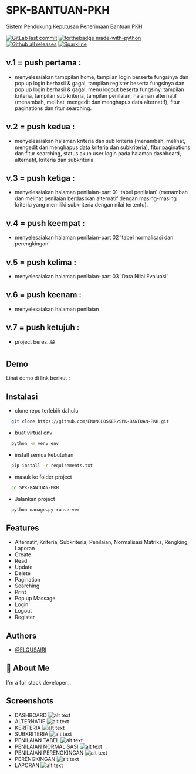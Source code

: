 # SPK-BANTUAN-PKH
Sistem Pendukung Keputusan Penerimaan Bantuan PKH

[![GitLab last commit](https://badgen.net/gitlab/last-commit/NickBusey/HomelabOS/)](https://gitlab.com/NickBusey/HomelabOS/-/commits)
[![forthebadge made-with-python](http://ForTheBadge.com/images/badges/made-with-python.svg)](https://www.python.org/)
[![Github all releases](https://img.shields.io/github/downloads/Naereen/StrapDown.js/total.svg)](https://GitHub.com/Naereen/StrapDown.js/releases/)
[![Sparkline](https://stars.medv.io/Naereen/badges.svg)](https://stars.medv.io/Naereen/badges)

## v.1 = push pertama : 
- menyelesaiakan tamppilan home, tampilan login berserte fungsinya dan pop up login berhasil & gagal, tampilan register beserta fungsinya dan pop up login berhasil & gagal, menu logout beserta fungsiny, tampilan kriteria, tampilan sub kriteria, tampilan penilaian, halaman alternatif (menambah, melihat, mengedit dan menghapus data alternatif), fitur paginations dan fitur searching.

## v.2 = push kedua : 
- menyelesaiakan halaman kriteria dan sub kriteria (menambah, melihat, mengedit dan menghapus data kriteria dan subkriteria), fitur paginations dan fitur searching, status akun user login pada halaman dashboard, alternatif, kriteria dan subkriteria.

## v.3 = push ketiga : 
- menyelesaiakan halaman penilaian-part 01 'tabel penilaian' (menambah dan melihat penilaian berdasrkan alternatif dengan masing-masing kriteria yang memiliki subkriteria dengan nilai tertentu).

## v.4 = push keempat : 
- menyelesaiakan halaman penilaian-part 02 'tabel normalisasi dan perengkingan'

## v.5 = push kelima : 
- menyelesaiakan halaman penilaian-part 03 'Data Nilai Evaluasi'

## v.6 = push keenam :
- menyelesaiakan halaman penilaian

## v.7 = push ketujuh :
- project beres..😁

#
## Demo

Lihat demo di link berikut :


## Instalasi

- clone repo terlebih dahulu
```bash
  git clone https://github.com/ENONGLOSKER/SPK-BANTUAN-PKH.git
```
- buat virtual env

```bash
  python -m venv env
```
- install semua kebutuhan

```bash
  pip install -r requirements.txt
```
- masuk ke folder project

```bash
  cd SPK-BANTUAN-PKH
```
- Jalankan project

```bash
  python manage.py runserver
```


## Features

- Alternatif, Kriteria, Subkriteria, Penilaian, Normalisasi Matriks, Rengking, Laporan
- Create
- Read
- Update
- Delete
- Pagination
- Searching
- Print
- Pop up Massage
- Login
- Logout
- Register


## Authors

- [@ELQUSAIRI](https://www.github.com/ENONGLOSKER)


## 🚀 About Me
I'm a full stack developer...

## Screenshots
- DASHBOARD
![alt text](https://github.com/ENONGLOSKER/SPK-BANTUAN-PKH/blob/master/foto/Screenshot%20(571).png?raw=true)
- ALTERNATIF
![alt text](https://github.com/ENONGLOSKER/SPK-BANTUAN-PKH/blob/master/foto/Screenshot%20(581).png?raw=true)
- KERITERIA
![alt text](https://github.com/ENONGLOSKER/SPK-BANTUAN-PKH/blob/master/foto/Screenshot%20(573).png?raw=true)
- SUBKRITERIA
![alt text](https://github.com/ENONGLOSKER/SPK-BANTUAN-PKH/blob/master/foto/Screenshot%20(574).png?raw=true)
- PENILAIAN TABEL
![alt text](https://github.com/ENONGLOSKER/SPK-BANTUAN-PKH/blob/master/foto/Screenshot%20(575).png?raw=true)
- PENILAIAN NORMALISASI
![alt text](https://github.com/ENONGLOSKER/SPK-BANTUAN-PKH/blob/master/foto/Screenshot%20(576).png?raw=true)
- PENILAIAN PERENGKINGAN
![alt text](https://github.com/ENONGLOSKER/SPK-BANTUAN-PKH/blob/master/foto/Screenshot%20(577).png?raw=true)
- PERENGKINGAN
![alt text](https://github.com/ENONGLOSKER/SPK-BANTUAN-PKH/blob/master/foto/Screenshot%20(578).png?raw=true)
- LAPORAN
![alt text](https://github.com/ENONGLOSKER/SPK-BANTUAN-PKH/blob/master/foto/Screenshot%20(579).png?raw=true)

